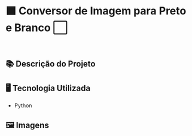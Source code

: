 # ⬛ Conversor de Imagem para Preto e Branco ⬜
<br>

## 📚 Descrição do Projeto


## 🖥️ Tecnologia Utilizada
- Python

## 🖼️ Imagens
